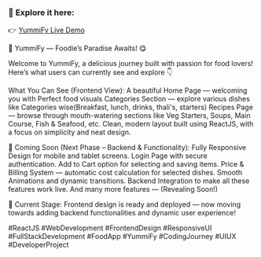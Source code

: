 

### 🔗 **Explore it here:**  
👉 [YummiFy Live Demo](https://yummify-zeta.vercel.app)


🍴 YummiFy — Foodie’s Paradise Awaits! 😋

Welcome to YummiFy, a delicious journey built with passion for food lovers!
Here’s what users can currently see and explore 👇

What You Can See (Frontend View):
 A beautiful Home Page — welcoming you with Perfect food visuals
 Categories Section — explore various dishes like Categories  wise(Breakfast, lunch, drinks, thali's, starters)
 Recipes Page — browse through mouth-watering sections like Veg Starters, Soups, Main Course, Fish & Seafood, etc.
 Clean, modern layout built using ReactJS, with a focus on simplicity and neat design.

🚀 Coming Soon (Next Phase – Backend & Functionality):
Fully Responsive Design for mobile and tablet screens.
Login Page with secure authentication.
Add to Cart option for selecting and saving items.
Price & Billing System — automatic cost calculation for selected dishes.
Smooth Animations and dynamic transitions.
Backend Integration to make all these features work live.
And many more features — (Revealing Soon!) 

🎯 Current Stage:
Frontend design is ready and deployed — now moving towards adding backend functionalities and dynamic user experience!

#ReactJS #WebDevelopment #FrontendDesign #ResponsiveUI #FullStackDevelopment #FoodApp #YummiFy #CodingJourney #UIUX #DeveloperProject
